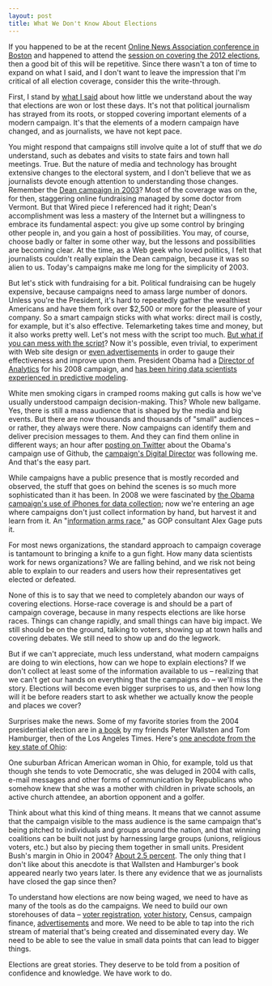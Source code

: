 ```yaml
---
layout: post
title: What We Don't Know About Elections
---
```


If you happened to be at the recent [Online News Association conference in Boston](http://ona11.journalists.org/) and happened to attend the [session on covering the 2012 elections](http://ona11.journalists.org/sessions/innovative-ways-to-cover-the-2012-election/), then a good bit of this will be repetitive. Since there wasn't a ton of time to expand on what I said, and I don't want to leave the impression that I'm critical of all election coverage, consider this the write-through.

First, I stand by [what I said](http://twitter.com/#!/kzhu91/status/117273879105384449) about how little we understand about the way that elections are won or lost these days. It's not that political journalism has strayed from its roots, or stopped covering important elements of a modern campaign. It's that the elements of a modern campaign have changed, and as journalists, we have not kept pace.

You might respond that campaigns still involve quite a lot of stuff that we _do_ understand, such as debates and visits to state fairs and town hall meetings. True. But the nature of media and technology has brought extensive changes to the electoral system, and I don't believe that we as journalists devote enough attention to understanding those changes. Remember the [Dean campaign in 2003](http://www.wired.com/wired/archive/12.01/dean.html)? Most of the coverage was on the, for then, staggering online fundraising managed by some doctor from Vermont. But that Wired piece I referenced had it right; Dean's accomplishment was less a mastery of the Internet but a willingness to embrace its fundamental aspect: you give up some control by bringing other people in, and you gain a host of possibilities. You may, of course, choose badly or falter in some other way, but the lessons and possibilities are becoming clear. At the time, as a Web geek who loved politics, I felt that journalists couldn't really explain the Dean campaign, because it was so alien to us. Today's campaigns make me long for the simplicity of 2003.

But let's stick with fundraising for a bit. Political fundraising can be hugely expensive, because campaigns need to amass large number of donors. Unless you're the President, it's hard to repeatedly gather the wealthiest Americans and have them fork over $2,500 or more for the pleasure of your company. So a smart campaign sticks with what works: direct mail is costly, for example, but it's also effective. Telemarketing takes time and money, but it also works pretty well. Let's not mess with the script too much. [But what if you can mess with the script](http://blog.optimizely.com/how-obama-raised-60-million-by-running-an-exp)? Now it's possible, even trivial, to experiment with Web site design or [even advertisements](http://themonkeycage.org/blog/2011/08/23/rick-perrys-eggheads/) in order to gauge their effectiveness and improve upon them. President Obama had a [Director of Analytics](http://www.youtube.com/watch?v=71bH8z6iqSc) for his 2008 campaign, and [has been hiring data scientists experienced in predictive modeling](http://www.datashaping.com/jobs18843x.shtml).

White men smoking cigars in cramped rooms making gut calls is how we've usually understood campaign decision-making. This? Whole new ballgame. Yes, there is still a mass audience that is shaped by the media and big events. But there are now thousands and thousands of "small" audiences – or rather, they always were there. Now campaigns can identify them and deliver precision messages to them. And they can find them online in different ways; an hour after [posting on Twitter](http://twitter.com/#!/derekwillis/status/126084472666984448) about the Obama's campaign use of Github, the [campaign's Digital Director](http://twitter.com/#!/teddygoff) was following me. And that's the easy part.

While campaigns have a public presence that is mostly recorded and observed, the stuff that goes on behind the scenes is so much more sophisticated than it has been. In 2008 we were fascinated by [the Obama campaign's use of iPhones for data collection](http://www.jackandjillpolitics.com/2008/10/obama-launches-iphone-app-makes-everyone-a-campaign-worker/); now we're entering an age where campaigns don't just collect information by hand, but harvest it and learn from it. An "[information arms race](http://www.targetpointconsulting.com/ToThePoint/2011/09/27/the-information-arms-race)," as GOP consultant Alex Gage puts it.

For most news organizations, the standard approach to campaign coverage is tantamount to bringing a knife to a gun fight. How many data scientists work for news organizations? We are falling behind, and we risk not being able to explain to our readers and users how their representatives get elected or defeated.

None of this is to say that we need to completely abandon our ways of covering elections. Horse-race coverage is and should be a part of campaign coverage, because in many respects elections are like horse races. Things can change rapidly, and small things can have big impact. We still should be on the ground, talking to voters, showing up at town halls and covering debates. We still need to show up and do the legwork.

But if we can't appreciate, much less understand, what modern campaigns are doing to win elections, how can we hope to explain elections? If we don't collect at least some of the information available to us – realizing that we can't get our hands on everything that the campaigns do – we'll miss the story. Elections will become even bigger surprises to us, and then how long will it be before readers start to ask whether we actually know the people and places we cover?

Surprises make the news. Some of my favorite stories from the 2004 presidential election are in [a book](http://www.amazon.com/One-Party-Country-Republican-Dominance/dp/0471776726) by my friends Peter Wallsten and Tom Hamburger, then of the Los Angeles Times. Here's [one anecdote from the key state of Ohio](http://www.latimes.com/news/opinion/commentary/la-op-hamburger25jun25,0,906381.story):

  One suburban African American woman in Ohio, for example, told us that though she tends to vote Democratic, she was deluged in 2004 with calls, e-mail messages and other forms of communication by Republicans who somehow knew that she was a mother with children in private schools, an active church attendee, an abortion opponent and a golfer.

Think about what this kind of thing means. It means that we cannot assume that the campaign visible to the mass audience is the same campaign that's being pitched to individuals and groups around the nation, and that winning coalitions can be built not just by harnessing large groups (unions, religious voters, etc.) but also by piecing them together in small units. President Bush's margin in Ohio in 2004? [About 2.5 percent](http://www.nytimes.com/packages/html/politics/2004_ELECTIONRESULTS_GRAPHIC/). The only thing that I don't like about this anecdote is that Wallsten and Hamburger's book appeared nearly two years later. Is there any evidence that we as journalists have closed the gap since then?

To understand how elections are now being waged, we need to have as many of the tools as do the campaigns. We need to build our own storehouses of data – [voter registration](http://www.wakegov.com/elections/8data.htm), [voter history](http://www.sos.georgia.gov/elections/voter_registration/voterhistory.asp), Census, campaign finance, [advertisements](http://transition.fcc.gov/mb/audio/decdoc/public_and_broadcasting.html#_Toc202587585) and more. We need to be able to tap into the rich stream of material that's being created and disseminated every day. We need to be able to see the value in small data points that can lead to bigger things.

Elections are great stories. They deserve to be told from a position of confidence and knowledge. We have work to do.